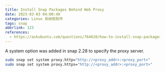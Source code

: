 ```yaml
---
title: Install Snap Packages Behind Web Proxy
date: 2023-03-03 04:00:49
categories: Linux 系统和软件
tags: snap
abbrlink: 123
references:
  - https://askubuntu.com/questions/764610/how-to-install-snap-packages-behind-web-proxy
---
```

A system option was added in snap 2.28 to specify the proxy server.

```sh
sudo snap set system proxy.http="http://<proxy_addr>:<proxy_port>"
sudo snap set system proxy.https="http://<proxy_addr>:<proxy_port>"
```
